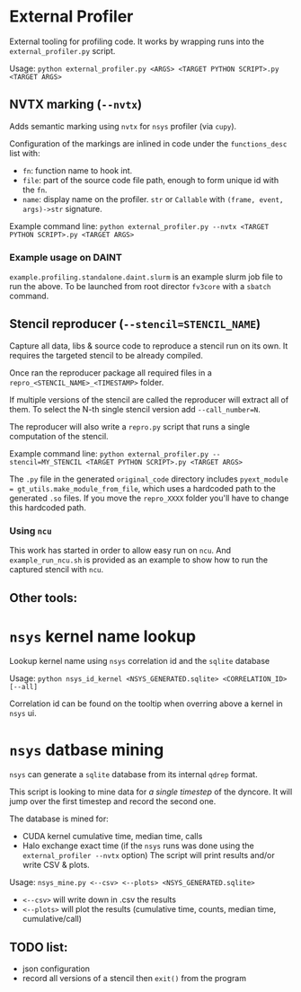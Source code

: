 # External Profiler

External tooling for profiling code.
It works by wrapping runs into the `external_profiler.py` script.

Usage: `python external_profiler.py <ARGS> <TARGET PYTHON SCRIPT>.py <TARGET ARGS>`

## NVTX marking (`--nvtx`)

Adds semantic marking using `nvtx` for `nsys` profiler (via `cupy`).

Configuration of the markings are inlined in code under the `functions_desc` list with:
* `fn`: function name to hook int.
* `file`: part of the source code file path, enough to form unique id with the `fn`.
* `name`: display name on the profiler. `str` or `Callable` with `(frame, event, args)->str` signature.

Example command line: `python external_profiler.py --nvtx <TARGET PYTHON SCRIPT>.py <TARGET ARGS>`

### Example usage on DAINT

`example.profiling.standalone.daint.slurm` is an example slurm job file to run the above. To be launched from
root director `fv3core` with a `sbatch` command.

## Stencil reproducer (`--stencil=STENCIL_NAME`)

Capture all data, libs & source code to reproduce a stencil run on its own. It requires the targeted stencil to be already
compiled.

Once ran the reproducer package all required files in a `repro_<STENCIL_NAME>_<TIMESTAMP>` folder.

If multiple versions of the stencil are called the reproducer will extract all of them. To select the N-th single stencil version add `--call_number=N`.

The reproducer will also write a `repro.py` script that runs a single computation of the stencil.

Example command line: `python external_profiler.py --stencil=MY_STENCIL <TARGET PYTHON SCRIPT>.py <TARGET ARGS>`

The `.py` file in the generated `original_code` directory includes `pyext_module = gt_utils.make_module_from_file`, which uses a hardcoded path to the generated `.so` files. If you move the `repro_XXXX` folder you'll have to change this hardcoded path.

### Using `ncu`

This work has started in order to allow easy run on `ncu`. And `example_run_ncu.sh` is provided as an example to show
how to run the captured stencil with `ncu`.


## Other tools:

# `nsys` kernel name lookup

Lookup kernel name using `nsys` correlation id and the `sqlite` database

Usage: `python nsys_id_kernel <NSYS_GENERATED.sqlite> <CORRELATION_ID> [--all]`

Correlation id can be found on the tooltip when overring above a kernel in `nsys` ui.

# `nsys` datbase mining

`nsys` can generate a `sqlite` database from its internal `qdrep` format.

This script is looking to mine data for _a single timestep_ of the dyncore. It will
jump over the first timestep and record the second one.

The database is mined for:
* CUDA kernel cumulative time, median time, calls
* Halo exchange exact time (if the `nsys` runs was done using the `external_profiler --nvtx` option)
The script will print results and/or write CSV & plots.

Usage: `nsys_mine.py <--csv> <--plots> <NSYS_GENERATED.sqlite>`
* `<--csv>` will write down in .csv the results
* `<--plots>` will plot the results (cumulative time, counts, median time, cumulative/call)

## TODO list:

* json configuration
* record all versions of a stencil then `exit()` from the program
